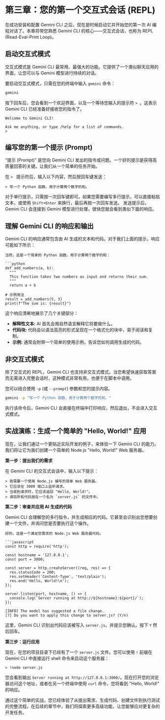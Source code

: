 # 第三章：您的第一个交互式会话 (REPL)

在成功安装和配置 Gemini CLI 之后，现在是时候启动它并开始您的第一次 AI 编程对话了。本章将带您熟悉 Gemini CLI 的核心——交互式会话，也称为 REPL (Read-Eval-Print Loop)。

## 启动交互式模式

交互式模式是 Gemini CLI 最常用、最强大的功能。它提供了一个类似聊天应用的界面，让您可以与 Gemini 模型进行持续的对话。

要启动交互式模式，只需在您的终端中输入 `gemini` 命令：

```bash
gemini
```

按下回车后，您会看到一个欢迎界面，以及一个等待您输入的提示符 `> `。这表示 Gemini CLI 已经准备好接收您的指令了。

```
Welcome to Gemini CLI!

Ask me anything, or type /help for a list of commands.
>
```

## 编写您的第一个提示 (Prompt)

“提示 (Prompt)” 是您向 Gemini CLI 发出的指令或问题。一个好的提示是获得高质量回答的关键。让我们从一个简单的任务开始。

在 `> ` 提示符后，输入以下内容，然后按回车键发送：

```
> 写一个 Python 函数，用于计算两个数字的和。
```

对于单行提示，只需按一次回车键即可。如果您需要编写多行提示，可以直接粘贴文本，或使用 `Shift+Enter` 来换行，最后再按一次回车发送。
发送提示后，Gemini CLI 会连接到 Gemini 模型进行处理，很快您就会看到类似下面的响应。

## 理解 Gemini CLI 的响应和输出

Gemini CLI 的响应通常包含由 AI 生成的文本和代码。对于我们上面的提示，响应可能如下所示：

```
当然，这是一个简单的 Python 函数，用于计算两个数字的和：

```python
def add_numbers(a, b):
  """
  This function takes two numbers as input and returns their sum.
  """
  return a + b

# 示例用法
result = add_numbers(5, 3)
print(f"The sum is: {result}")
```

这个响应清晰地展示了几个关键部分：
*   **解释性文本:** AI 首先会用自然语言解释它将要做什么。
*   **代码块:** 代码会以语法高亮的形式呈现在一个格式化的块中，易于阅读和复制。
*   **示例:** 通常会附带一个简单的使用示例，告诉您如何调用生成的代码。

## 非交互式模式

除了交互式的 REPL，Gemini CLI 也支持非交互式模式。当您希望快速获取答案而无需进入完整会话时，这种模式非常有用，也便于在脚本中调用。

您可以结合使用 `-p` (或 `--prompt`) 参数和您的提示内容。

```bash
gemini -p "写一个 Python 函数，用于计算两个数字的和。"
```

执行该命令后，Gemini CLI 会直接在终端中打印响应，然后退出，不会进入交互式模式。

## 实战演练：生成一个简单的 "Hello, World!" 应用

现在，让我们通过一个更贴近实际开发的例子，来体验一下 Gemini CLI 的能力。我们将让它为我们创建一个简单的 Node.js "Hello, World!" Web 服务器。

**第一步：提出我们的需求**

在 Gemini CLI 的交互式会话中，输入以下提示：

```
> 我需要一个使用 Node.js 编写的简单 Web 服务器。
> 它应该在 3000 端口上监听请求。
> 当收到请求时，它应该返回 "Hello, World!"。
> 请将所有代码放在一个名为 `server.js` 的文件中。
```

**第二步：审查并应用 AI 生成的代码**

Gemini CLI 会理解您的多行指令，并生成相应的代码。它甚至会识别出您想要创建一个文件，并询问您是否要执行这个操作。

```
好的，这是一个满足您需求的 Node.js Web 服务器代码。

```javascript
const http = require('http');

const hostname = '127.0.0.1';
const port = 3000;

const server = http.createServer((req, res) => {
  res.statusCode = 200;
  res.setHeader('Content-Type', 'text/plain');
  res.end('Hello, World!\n');
});

server.listen(port, hostname, () => {
  console.log(`Server running at http://${hostname}:${port}/`);
});
```

```
[INFO] The model has suggested a file change.
[?] Do you want to apply this change to server.js? (Y/n)
```

这里，Gemini CLI 识别出代码应该被写入 `server.js`，并提示您确认。按下 `Y` 然后回车。

**第三步：运行应用**

现在，在您的项目目录下已经有了一个 `server.js` 文件。您可以使用 `!` 前缀在 Gemini CLI 中直接运行 shell 命令来启动这个服务器：

```
> !node server.js
```

您会看到输出 `Server running at http://127.0.0.1:3000/`。现在打开您的浏览器访问这个地址，或者在另一个终端中使用 `curl` 命令，您将看到 "Hello, World!" 的响应。

通过这个简单的实战，您已经体验了从提出需求、生成代码、创建文件到执行测试的完整流程。在后续的章节中，我们将探索更多高级功能，让您能够应对更复杂的开发任务。
